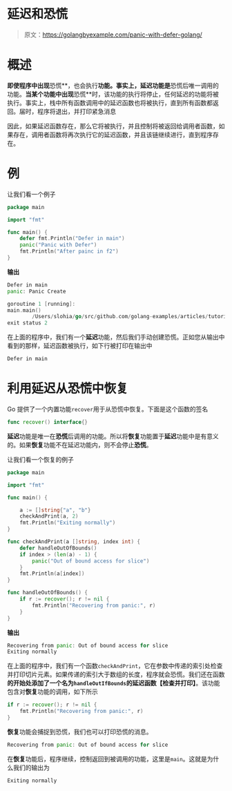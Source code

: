 # 延迟和恐慌

> 原文：<https://golangbyexample.com/panic-with-defer-golang/>

# **概述**

**即使程序中出现**恐慌**，也会执行**功能。事实上，**延迟**功能是**恐慌后唯一调用的功能。**当某个功能中出现**恐慌**时，该功能的执行将停止，任何延迟的功能将被执行。事实上，栈中所有函数调用中的延迟函数也将被执行，直到所有函数都返回。届时，程序将退出，并打印紧急消息

因此，如果延迟函数存在，那么它将被执行，并且控制将被返回给调用者函数，如果存在，调用者函数将再次执行它的延迟函数，并且该链继续进行，直到程序存在。

# **例**

让我们看一个例子

```go
package main

import "fmt"

func main() {
    defer fmt.Println("Defer in main")
    panic("Panic with Defer")
    fmt.Println("After painc in f2")
}
```

**输出**

```go
Defer in main
panic: Panic Create

goroutine 1 [running]:
main.main()
        /Users/slohia/go/src/github.com/golang-examples/articles/tutorial/panicRecover/deferWithPanic/main.go:7 +0x95
exit status 2
```

在上面的程序中，我们有一个**延迟**功能，然后我们手动创建恐慌。正如您从输出中看到的那样，延迟函数被执行，如下行被打印在输出中

```go
Defer in main
```

# **利用延迟从恐慌中恢复**

Go 提供了一个内置功能`recover`用于从恐慌中恢复。下面是这个函数的签名

```go
func recover() interface{}
```

**延迟**功能是唯一在**恐慌**后调用的功能。所以将**恢复**功能置于**延迟**功能中是有意义的。如果**恢复**功能不在延迟功能内，则不会停止**恐慌**。

让我们看一个恢复的例子

```go
package main

import "fmt"

func main() {

	a := []string{"a", "b"}
	checkAndPrint(a, 2)
	fmt.Println("Exiting normally")
}

func checkAndPrint(a []string, index int) {
	defer handleOutOfBounds()
	if index > (len(a) - 1) {
		panic("Out of bound access for slice")
	}
	fmt.Println(a[index])
}

func handleOutOfBounds() {
	if r := recover(); r != nil {
		fmt.Println("Recovering from panic:", r)
	}
}
```

**输出**

```go
Recovering from panic: Out of bound access for slice
Exiting normally
```

在上面的程序中，我们有一个函数`checkAndPrint`，它在参数中传递的索引处检查并打印切片元素。如果传递的索引大于数组的长度，程序就会恐慌。我们还在函数**的开始处添加了一个名为`handleOutIfBounds`的延迟函数【检查并打印】**。该功能包含对**恢复**功能的调用，如下所示

```go
if r := recover(); r != nil {
    fmt.Println("Recovering from panic:", r)
}
```

**恢复**功能会捕捉到恐慌，我们也可以打印恐慌的消息。

```go
Recovering from panic: Out of bound access for slice
```

在**恢复**功能后，程序继续，控制返回到被调用的功能，这里是`main`。这就是为什么我们的输出为

```go
Exiting normally
```